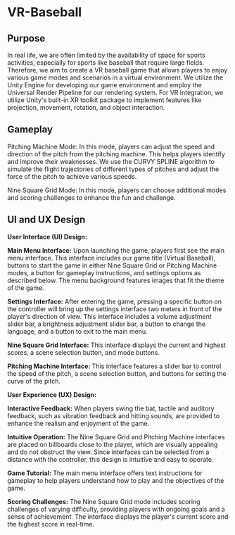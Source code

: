 # VR-Baseball
## Purpose
In real life, we are often limited by the availability of space for sports activities, especially for sports like baseball that require large fields. Therefore, we aim to create a VR baseball game that allows players to enjoy various game modes and scenarios in a virtual environment. We utilize the Unity Engine for developing our game environment and employ the Universal Render Pipeline for our rendering system. For VR integration, we utilize Unity's built-in XR toolkit package to implement features like projection, movement, rotation, and object interaction.

## Gameplay
Pitching Machine Mode: In this mode, players can adjust the speed and direction of the pitch from the pitching machine. This helps players identify and improve their weaknesses. We use the CURVY SPLINE algorithm to simulate the flight trajectories of different types of pitches and adjust the force of the pitch to achieve various speeds.

Nine Square Grid Mode: In this mode, players can choose additional modes and scoring challenges to enhance the fun and challenge.
## UI and UX Design
**User Interface (UI) Design:**

**Main Menu Interface:** Upon launching the game, players first see the main menu interface. This interface includes our game title (Virtual Baseball), buttons to start the game in either Nine Square Grid or Pitching Machine modes, a button for gameplay instructions, and settings options as described below. The menu background features images that fit the theme of the game.

**Settings Interface:** After entering the game, pressing a specific button on the controller will bring up the settings interface two meters in front of the player's direction of view. This interface includes a volume adjustment slider bar, a brightness adjustment slider bar, a button to change the language, and a button to exit to the main menu.

**Nine Square Grid Interface:** This interface displays the current and highest scores, a scene selection button, and mode buttons.

**Pitching Machine Interface:** This interface features a slider bar to control the speed of the pitch, a scene selection button, and buttons for setting the curve of the pitch.

**User Experience (UX) Design:**

**Interactive Feedback:** When players swing the bat, tactile and auditory feedback, such as vibration feedback and hitting sounds, are provided to enhance the realism and enjoyment of the game.

**Intuitive Operation:** The Nine Square Grid and Pitching Machine interfaces are placed on billboards close to the player, which are visually appealing and do not obstruct the view. Since interfaces can be selected from a distance with the controller, this design is intuitive and easy to operate.

**Game Tutorial:** The main menu interface offers text instructions for gameplay to help players understand how to play and the objectives of the game.

**Scoring Challenges:** The Nine Square Grid mode includes scoring challenges of varying difficulty, providing players with ongoing goals and a sense of achievement. The interface displays the player's current score and the highest score in real-time.





